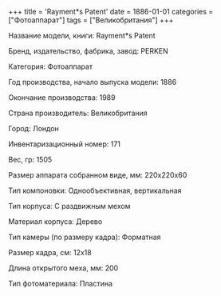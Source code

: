 +++
title = 'Rayment*s Patent'
date = 1886-01-01
categories = ["Фотоаппарат"]
tags = ["Великобритания"]
+++

Название модели, книги: Rayment*s Patent

Бренд, издательство, фабрика, завод: PERKEN

Категория: Фотоаппарат

Год производства, начало выпуска модели: 1886

Окончание производства: 1989

Страна производитель: Великобритания

Город: Лондон

Инвентаризационный номер: 171

Вес, гр: 1505

Размер аппарата  собранном виде, мм: 220х220х60

Тип компоновки: Однообъективная, вертикальная

Тип корпуса: С раздвижным мехом

Материал корпуса: Дерево

Тип камеры (по размеру кадра): Форматная

Размер кадра, см: 12х18

Длина открытого меха, мм: 200

Тип фотоматериала: Пластина

